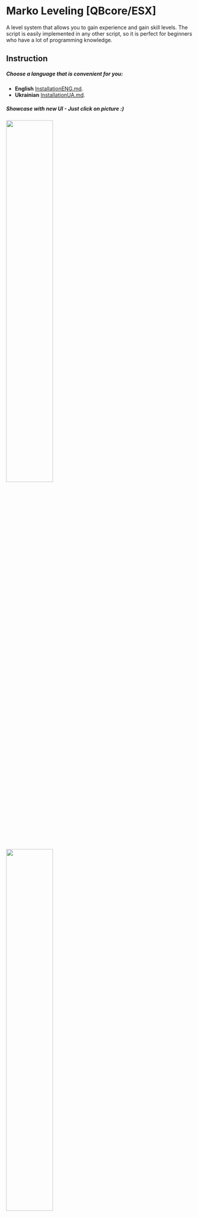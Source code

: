 # Marko Leveling [QBcore/ESX]

A level system that allows you to gain experience and gain skill levels.
The script is easily implemented in any other script, so it is perfect for beginners who have a lot of programming knowledge.

## Instruction
##### Choose a language that is convenient for you:
* **English** [InstallationENG.md](InstallationENG.md).
* **Ukrainian** [InstallationUA.md](InstallationUA.md).

##### Showcase with new UI - Just click on picture :)
[<img src="https://i.imgur.com/mEH5AJE.png" width="50%">](https://youtu.be/TxTY8hCCl5M "Showcase with new UI: 55")

[<img src="https://i.imgur.com/ClGlR4N.png" width="50%">](https://youtu.be/S1BcGt5Gfrs "Showcase - NOTIFICATION UI: 55")

## Other Scripts


[![Tebex](https://img.shields.io/badge/Tebex-EYE%20STORE-00A2FF.svg)](https://marko-scripts.tebex.io/category/2612556)

## SUPPORT
[![Discord](https://img.shields.io/badge/Discord-MARKO%20SCRIPTS-7289DA.svg)](https://discord.gg/zXJsMTyrqN)
